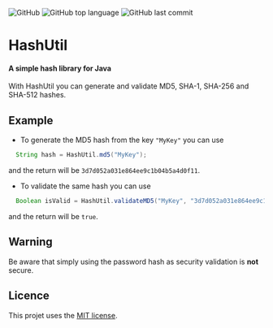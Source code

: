 ![GitHub](https://img.shields.io/github/license/ziguifrido/HashUtil)
![GitHub top language](https://img.shields.io/github/languages/top/ziguifrido/HashUtil)
![GitHub last commit](https://img.shields.io/github/last-commit/ziguifrido/HashUtil)


# HashUtil
#### A simple hash library for Java

With HashUtil you can generate and validate MD5, SHA-1, SHA-256 and SHA-512 hashes.


## Example

* To generate the MD5 hash from the key `"MyKey"` you can use 


```java
  String hash = HashUtil.md5("MyKey");
```

and the return will be `3d7d052a031e864ee9c1b04b5a4d0f11`.

* To validate the same hash you can use 

```java
  Boolean isValid = HashUtil.validateMD5("MyKey", "3d7d052a031e864ee9c1b04b5a4d0f11")
```

and the return will be `true`.

## Warning

Be aware that simply using the password hash as security validation is **not** secure.

## Licence
This projet uses the [MIT license](https://github.com/ziguifrido/HashUtil/blob/master/LICENSE.md).
